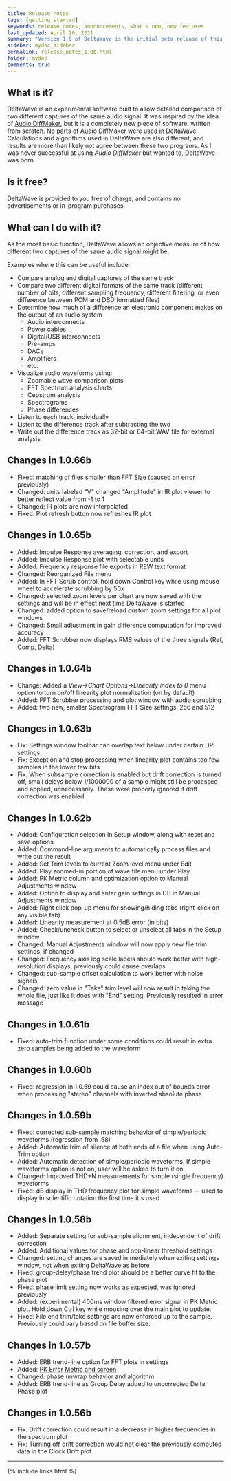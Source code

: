 ```yaml
---
title: Release notes
tags: [getting_started]
keywords: release notes, announcements, what's new, new features
last_updated: April 20, 2021
summary: "Version 1.0 of DeltaWave is the initial beta release of this software. Use at your own risk!"
sidebar: mydoc_sidebar
permalink: release_notes_1.0b.html
folder: mydoc
comments: true
---
```


## What is it?
DeltaWave is an experimental software built to allow detailed comparison of two different captures of the same audio signal.
It was inspired by the idea of [Audio DiffMaker](http://www.libinst.com/Audio%20DiffMaker.htm), but it is a completely new piece of software, written from scratch. No parts of Audio DiffMaker were used in DeltaWave. Calculations and algorithms used in DeltaWave are also different, and results are more than likely not agree between these two programs. As I was never successful at using *Audio DiffMaker* but wanted to, DeltaWave was born.

## Is it free?
DeltaWave is provided to you free of charge, and contains no advertisements or in-program purchases.

## What can I do with it?
As the most basic function, DeltaWave allows an objective measure of how different two captures of the same audio signal might be.

Examples where this can be useful include:

* Compare analog and digital captures of the same track
* Compare two different digital formats of the same track (different number of bits, different sampling frequency, different filtering, or even difference between PCM and DSD formatted files)
* Determine how much of a difference an electronic component makes on the output of an audio system
  * Audio interconnects
  * Power cables
  * Digital/USB interconnects
  * Pre-amps
  * DACs
  * Amplifiers
  * etc.
*  Visualize audio waveforms using:
   *  Zoomable wave comparison plots
   *  FFT Spectrum analysis charts
   *  Cepstrum analysis
   *  Spectrograms
   *  Phase differences
* Listen to each track, individually
* Listen to the difference track after subtracting the two
* Write out the difference track as 32-bit or 64-bit WAV file for external analysis


## Changes in 1.0.66b
* Fixed: matching of files smaller than FFT Size (caused an error previously)
* Changed: units labeled "V" changed "Amplitude" in IR plot viewer to better reflect value from -1 to 1
* Changed: IR plots are now interpolated
* Fixed: Plot refresh button now refreshes IR plot

## Changes in 1.0.65b
* Added: Impulse Response averaging, correction, and export
* Added: Impulse Response plot with selectable units
* Added: Frequency response file exports in REW text format
* Changed: Reorganized File menu
* Added: In FFT Scrub control, hold down Control key while using mouse wheel to accelerate scrubbing by 50x
* Changed: selected zoom levels per chart are now saved with the settings and will be in effect next time DeltaWave is started
* Changed: added option to save/reload custom zoom settings for all plot windows
* Changed: Small adjustment in gain difference computation for improved accuracy
* Added: FFT Scrubber now displays RMS values of the three signals (Ref, Comp, Delta)

## Changes in 1.0.64b
* Change: Added a *View->Chart Options->Linearity index to 0* menu option to turn on/off linearity plot normalization (on by default)
* Added: FFT Scrubber processing and plot window with audio scrubbing
* Added: two new, smaller Spectrogram FFT Size settings: 256 and 512

## Changes in 1.0.63b
* Fix: Settings window toolbar can overlap text below under certain DPI settings
* Fix: Exception and stop processing when linearity plot contains too few samples in the lower few bits
* Fix: When subsample correction is enabled but drift correction is turned off, small delays below 1/1000000 of a sample might still be processed and applied, unnecessarily. These were properly ignored if drift correction was enabled

## Changes in 1.0.62b
* Added: Configuration selection in Setup window, along with reset and save options
* Added: Command-line arguments to automatically process files and write out the result
* Added: Set Trim levels to current Zoom level menu under Edit
* Added: Play zoomed-in portion of wave file menu under Play
* Added: PK Metric column and optimization option to Manual Adjustments window
* Added: Option to display and enter gain settings in DB in Manual Adjustments window
* Added: Right click pop-up menu for showing/hiding tabs (right-click on any visible tab)
* Added: Linearity measurement at 0.5dB error (in bits)
* Added: Check/uncheck button to select or unselect all tabs in the Setup window
* Changed: Manual Adjustments window will now apply new file trim settings, if changed
* Changed: Frequency axis log scale labels should work better with high-resolution displays, previously could cause overlaps
* Changed: sub-sample offset calculation to work better with noise signals
* Changed: zero value in "Take" trim level will now result in taking the whole file, just like it does with "End" setting. Previously resulted in error message


## Changes in 1.0.61b
* Fixed: auto-trim function under some conditions could result in extra zero samples being added to the waveform


## Changes in 1.0.60b
* Fixed: regression in 1.0.59 could cause an index out of bounds error when processing "stereo" channels with inverted absolute phase


## Changes in 1.0.59b
* Fixed: corrected sub-sample matching behavior of simple/periodic waveforms (regression from .58)
* Added: Automatic trim of silence at both ends of a file when using Auto-Trim option
* Added: Automatic detection of simple/periodic waveforms. If simple waveforms option is not on, user will be asked to turn it on
* Changed: Improved THD+N measurements for simple (single frequency) waveforms
* Fixed: dB display in THD frequency plot for simple waveforms -- used to display in scientific notation the first time it's used

## Changes in 1.0.58b
* Added: Separate setting for sub-sample alignment, independent of drift correction
* Added: Additional values for phase and non-linear threshold settings
* Changed: setting changes are saved immediately when exiting settings window, not when exiting DeltaWave as before
* Fixed: group-delay/phase trend plot should be a better curve fit to the phase plot
* Fixed: phase limit setting now works as expected, was ignored previously
* Added: (experimental) 400ms window filtered error signal in PK Metric plot. Hold down Ctrl key while mousing over the main plot to update.
* Fixed: File end trim/take settings are now enforced up to the sample. Previously could vary based on file buffer size.


## Changes in 1.0.57b
* Added: ERB trend-line option for FFT plots in settings
* Added: [PK Error Metric and screen](pk_metric.html)
* Changed: phase unwrap behavior and algorithm
* Added: ERB trend-line as Group Delay added to uncorrected Delta Phase plot

## Changes in 1.0.56b
* Fix: Drift correction could result in a decrease in higher frequencies in the spectrum plot
* Fix: Turning off drift correction would not clear the previously computed data in the Clock Drift plot
 

___
{% include links.html %}
